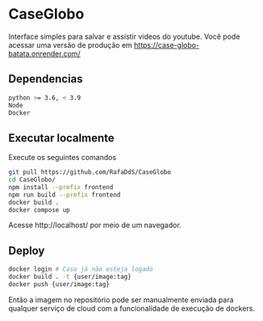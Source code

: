 # CaseGlobo
Interface simples para salvar e assistir videos do youtube. Você pode acessar uma versão de produção em https://case-globo-batata.onrender.com/ 

## Dependencias
```bash
python >= 3.6, < 3.9
Node
Docker
```
## Executar localmente
Execute os seguintes comandos
```bash
git pull https://github.com/RafaDdS/CaseGlobo
cd CaseGlobo/
npm install --prefix frontend
npm run build --prefix frontend
docker build .
docker compose up
```

Acesse http://localhost/ por meio de um navegador.

## Deploy
```bash
docker login # Caso já não esteja logado
docker build . -t {user/image:tag}
docker push {user/image:tag}
````

Então a imagem no repositório pode ser manualmente enviada para qualquer serviço de cloud com a funcionalidade de execução de dockers.